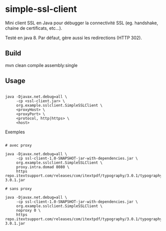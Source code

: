# simple-ssl-client

Mini client SSL en Java pour débugger la connectivité SSL (eg. handshake, chaine de certificats, etc...). 

Testé en java 8. Par défaut, gère aussi les redirections (HTTP 302).

## Build

mvn clean compile assembly:single

## Usage

````shell

java -Djavax.net.debug=all \
     -cp <ssl-client.jar> \
     org.example.sslclient.SimpleSSLClient \
     <proxyHost> \
     <proxyPort> \
     <protocol, http|https> \
     <host>
````

Exemples 
````shell

# avec proxy

java -Djavax.net.debug=all \
     -cp ssl-client-1.0-SNAPSHOT-jar-with-dependencies.jar \
     org.example.sslclient.SimpleSSLClient \
     proxy.intra.domad 8080 \
     https repo.itextsupport.com/releases/com/itextpdf/typography/3.0.1/typography-3.0.1.jar

# sans proxy

java -Djavax.net.debug=all \
     -cp ssl-client-1.0-SNAPSHOT-jar-with-dependencies.jar \
     org.example.sslclient.SimpleSSLClient \
     noproxy 0 \
     https repo.itextsupport.com/releases/com/itextpdf/typography/3.0.1/typography-3.0.1.jar


````
